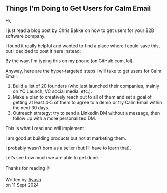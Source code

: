 ## Things I'm Doing to Get Users for Calm Email

Hi,

I just read a blog post by Chris Bakke on how to get users for your B2B software company. 

I found it really helpful and wanted to find a place where I could save this, but I decided to post it here instead:

By the way, I'm typing this on my phone (on GitHub.com, lol).

Anyway, here are the hyper-targeted steps I will take to get users for Calm Email:

1. Build a list of 20 founders (who just launched their companies, mainly on YC Launch, VC social media, etc.).
2. Make a plan to creatively reach out to all of them and set a goal of getting at least 4-5 of them to agree to a demo or try Calm Email within the next 30 days.
3. Outreach strategy: try to send a LinkedIn DM without a message, then follow up with a more personalized DM.

This is what I read and will implement.

I am good at building products but not at marketing them.

I probably wasn’t born as a seller (but I’ll have to learn that).

Let’s see how much we are able to get done.

Thanks for reading ✌️

Written by [Ayush](https://x.com/@0xayush1)  
on 11 Sept 2024
